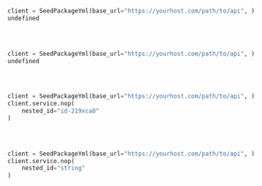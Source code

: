 ```python


client = SeedPackageYml(base_url="https://yourhost.com/path/to/api", )        
undefined
 
```                        


```python


client = SeedPackageYml(base_url="https://yourhost.com/path/to/api", )        
undefined
 
```                        


```python


client = SeedPackageYml(base_url="https://yourhost.com/path/to/api", )        
client.service.nop(
	nested_id="id-219xca8"
)
 
```                        


```python


client = SeedPackageYml(base_url="https://yourhost.com/path/to/api", )        
client.service.nop(
	nested_id="string"
)
 
```                        


